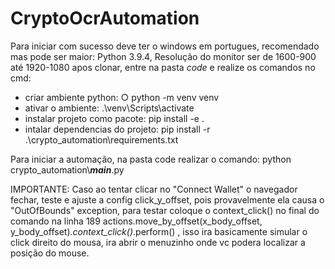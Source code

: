 # CryptoOcrAutomation
Para iniciar com sucesso deve
ter o windows em portugues,
recomendado mas pode ser maior: Python 3.9.4,
Resolução do monitor ser de 1600-900 até 1920-1080
apos clonar, entre na pasta *code* e realize os comandos no cmd:
- criar ambiente python: ○ python -m venv venv
- ativar o ambiente: .\venv\Scripts\activate
- instalar projeto como pacote: pip install -e .
- intalar dependencias do projeto: pip install -r .\crypto_automation\requirements.txt

Para iniciar a automação, na pasta code realizar o comando:
python crypto_automation\\___main___.py

IMPORTANTE:
Caso ao tentar clicar no "Connect Wallet" o navegador fechar, teste e ajuste a config click_y_offset,
pois provavelmente ela causa o "OutOfBounds" exception, para testar coloque o context_click() no final do comando na linha 189
actions.move_by_offset(x_body_offset, y_body_offset)*.context_click()*.perform() , isso ira basicamente simular o click direito do mousa,
ira abrir o menuzinho onde vc podera localizar a posição do mouse.
